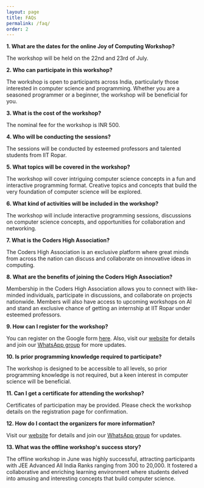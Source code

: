 ```yaml
---
layout: page
title: FAQs
permalink: /faq/
order: 2
---
```


**1. What are the dates for the online Joy of Computing Workshop?**


The workshop will be held on the 22nd and 23rd of July.

**2. Who can participate in this workshop?**


The workshop is open to participants across India, particularly those interested in computer science and programming. Whether you are a seasoned programmer or a beginner, the workshop will be beneficial for you.


**3. What is the cost of the workshop?**


The nominal fee for the workshop is INR 500.

**4. Who will be conducting the sessions?**


The sessions will be conducted by esteemed professors and talented students from IIT Ropar.


**5. What topics will be covered in the workshop?**


The workshop will cover intriguing computer science concepts in a fun and interactive programming format. Creative topics and concepts that build the very foundation of computer science will be explored.


**6. What kind of activities will be included in the workshop?**


The workshop will include interactive programming sessions, discussions on computer science concepts, and opportunities for collaboration and networking.


**7. What is the Coders High Association?**


The Coders High Association is an exclusive platform where great minds from across the nation can discuss and collaborate on innovative ideas in computing.


**8. What are the benefits of joining the Coders High Association?**


Membership in the Coders High Association allows you to connect with like-minded individuals, participate in discussions, and collaborate on projects nationwide. Members will also have access to upcoming workshops on AI and stand an exclusive chance of getting an internship at IIT Ropar under esteemed professors.


**9. How can I register for the workshop?**


You can register on the Google form [here](http://bit.ly/JOC_Registration). Also, visit our [website](http://bit.ly/JOC_Website) for details and join our [WhatsApp group]([http://bit.ly/JOC_Registration](https://chat.whatsapp.com/J4Na1mTOXqY3xCPWGv64sz)) for more updates.


**10. Is prior programming knowledge required to participate?**


The workshop is designed to be accessible to all levels, so prior programming knowledge is not required, but a keen interest in computer science will be beneficial.


**11. Can I get a certificate for attending the workshop?**


Certificates of participation may be provided. Please check the workshop details on the registration page for confirmation.


**12. How do I contact the organizers for more information?**


Visit our [website](http://bit.ly/JOC_Website) for details and join our [WhatsApp group]([http://bit.ly/JOC_Registration](https://chat.whatsapp.com/J4Na1mTOXqY3xCPWGv64sz)) for updates.


**13. What was the offline workshop's success story?**


The offline workshop in June was highly successful, attracting participants with JEE Advanced All India Ranks ranging from 300 to 20,000. It fostered a collaborative and enriching learning environment where students delved into amusing and interesting concepts that build computer science.

